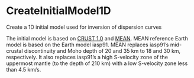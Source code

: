 # CreateInitialModel1D
Create a 1D initial model used for inversion of dispersion curves

The initial model is based on [CRUST 1.0](https://igppweb.ucsd.edu/~gabi/crust1.html)
and [MEAN](http://ds.iris.edu/ds/products/emc-mean/). MEAN reference Earth model is 
based on the Earth model iasp91. MEAN replaces iasp91’s mid-crustal discontinuity and 
Moho depth of 20 and 35 km to 18 and 30 km, respectively. It also replaces iasp91’s a 
high S-velocity zone of the uppermost mantle (to the depth of 210 km) with a low 
S-velocity zone less than 4.5 km/s.
